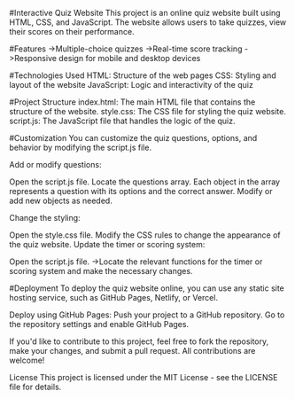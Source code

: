 #Interactive Quiz Website
This project is an online quiz website built using HTML, CSS, and JavaScript. The website allows users to take quizzes, view their scores on their performance.

#Features
->Multiple-choice quizzes
->Real-time score tracking
->Responsive design for mobile and desktop devices


#Technologies Used
HTML: Structure of the web pages
CSS: Styling and layout of the website
JavaScript: Logic and interactivity of the quiz

#Project Structure
index.html: The main HTML file that contains the structure of the website.
style.css: The CSS file for styling the quiz website.
script.js: The JavaScript file that handles the logic of the quiz.

#Customization
You can customize the quiz questions, options, and behavior by modifying the script.js file.

Add or modify questions:

Open the script.js file.
Locate the questions array.
Each object in the array represents a question with its options and the correct answer. Modify or add new objects as needed.

Change the styling:

Open the style.css file.
Modify the CSS rules to change the appearance of the quiz website.
Update the timer or scoring system:

Open the script.js file.
->Locate the relevant functions for the timer or scoring system and make the necessary changes.

#Deployment
To deploy the quiz website online, you can use any static site hosting service, such as GitHub Pages, Netlify, or Vercel.

Deploy using GitHub Pages:
Push your project to a GitHub repository.
Go to the repository settings and enable GitHub Pages.

If you'd like to contribute to this project, feel free to fork the repository, make your changes, and submit a pull request. All contributions are welcome!

License
This project is licensed under the MIT License - see the LICENSE file for details.

